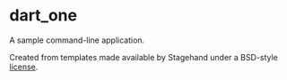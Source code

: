 # dart_one

A sample command-line application.

Created from templates made available by Stagehand under a BSD-style
[license](https://github.com/dart-lang/stagehand/blob/master/LICENSE).
